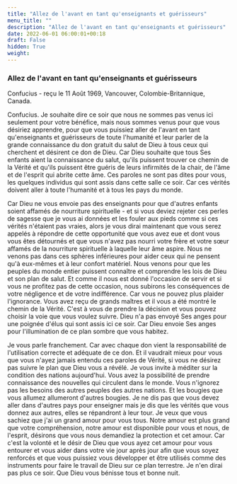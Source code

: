 ```yaml
---
title: "Allez de l'avant en tant qu'enseignants et guérisseurs"
menu_title: ""
description: "Allez de l'avant en tant qu'enseignants et guérisseurs"
date: 2022-06-01 06:00:01+00:18
draft: False
hidden: True
weight:
---
```

### Allez de l'avant en tant qu'enseignants et guérisseurs

Confucius - reçu le 11 Août 1969, Vancouver, Colombie-Britannique, Canada.

Confucius. Je souhaite dire ce soir que nous ne sommes pas venus ici seulement pour votre bénéfice, mais nous sommes venus pour que vous désiriez apprendre, pour que vous puissiez aller de l'avant en tant qu'enseignants et guérisseurs de toute l'humanité et leur parler de la grande connaissance du don gratuit du salut de Dieu à tous ceux qui cherchent et désirent ce don de Dieu. Car Dieu souhaite que tous Ses enfants aient la connaissance du salut, qu'ils puissent trouver ce chemin de la Vérité et qu'ils puissent être guéris de leurs infirmités de la chair, de l'âme et de l'esprit qui abrite cette âme. Ces paroles ne sont pas dites pour vous, les quelques individus qui sont assis dans cette salle ce soir. Car ces vérités doivent aller à toute l'humanité et à tous les pays du monde.

Car Dieu ne vous envoie pas des enseignants pour que d'autres enfants soient affamés de nourriture spirituelle - et si vous deviez rejeter ces perles de sagesse que je vous ai données et les fouler aux pieds comme si ces vérités n'étaient pas vraies, alors je vous dirai maintenant que vous serez appelés à répondre de cette opportunité que vous avez eue et dont vous vous êtes détournés et que vous n'avez pas nourri votre frère et votre sœur affamés de la nourriture spirituelle à laquelle leur âme aspire. Nous ne venons pas dans ces sphères inférieures pour aider ceux qui ne pensent qu'à eux-mêmes et à leur confort matériel. Nous venons pour que les peuples du monde entier puissent connaître et comprendre les lois de Dieu et son plan de salut. Et comme il nous est donné l'occasion de servir et si vous ne profitez pas de cette occasion, nous subirons les conséquences de votre négligence et de votre indifférence. Car vous ne pouvez plus plaider l'ignorance. Vous avez reçu de grands maîtres et il vous a été montré le chemin de la Vérité. C'est à vous de prendre la décision et vous pouvez choisir la voie que vous voulez suivre. Dieu n'a pas envoyé Ses anges pour une poignée d'élus qui sont assis ici ce soir. Car Dieu envoie Ses anges pour l'illumination de ce plan sombre que vous habitez.

Je vous parle franchement. Car avec chaque don vient la responsabilité de l'utilisation correcte et adéquate de ce don. Et il vaudrait mieux pour vous que vous n'ayez jamais entendu ces paroles de Vérité, si vous ne désirez pas suivre le plan que Dieu vous a révélé. Je vous invite à méditer sur la condition des nations aujourd'hui. Vous avez la possibilité de prendre connaissance des nouvelles qui circulent dans le monde. Vous n'ignorez pas les besoins des autres peuples des autres nations. Et les bougies que vous allumez allumeront d'autres bougies. Je ne dis pas que vous devez aller dans d'autres pays pour enseigner mais je dis que les vérités que vous donnez aux autres, elles se répandront à leur tour. Je veux que vous sachiez que j'ai un grand amour pour vous tous. Notre amour est plus grand que votre compréhension, notre amour est disponible pour vous et nous, de l'esprit, désirons que vous nous demandiez la protection et cet amour. Car c'est la volonté et le désir de Dieu que vous ayez cet amour pour vous entourer et vous aider dans votre vie jour après jour afin que vous soyez renforcés et que vous puissiez vous développer et être utilisés comme des instruments pour faire le travail de Dieu sur ce plan terrestre. Je n'en dirai pas plus ce soir. Que Dieu vous bénisse tous et bonne nuit.
